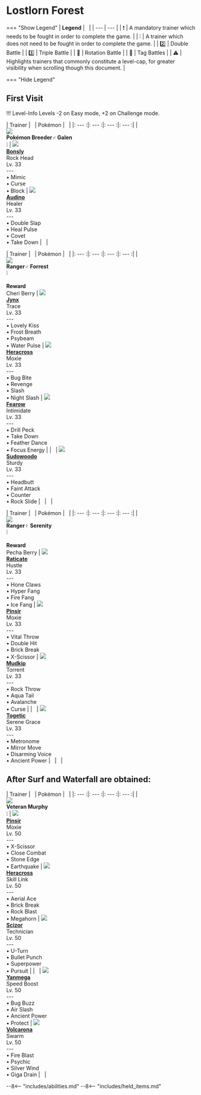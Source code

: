 # Lostlorn Forest

=== "Show Legend"
    | __Legend__ | &nbsp; |
    | --- | --- |
    | :exclamation: | A mandatory trainer which needs to be fought in order to complete the game. |
    | :grey_exclamation: | A trainer which does not need to be fought in order to complete the game. |
    | :two:  | Double Battle | 
    |  :three:  | Triple Battle |
    | :arrows_counterclockwise:  | Rotation Battle |
    | :handshake: | Tag Battles |
    | :warning: | Highlights trainers that commonly constitute a level-cap, for greater visibility when scrolling though this document. |

=== "Hide Legend"
&nbsp;

## First Visit

!!! Level-Info
    Levels -2 on Easy mode, +2 on Challenge mode.

| Trainer | &nbsp; | Pokémon | &nbsp; |
|: --- :|: --- :|: --- :|: --- :|
| <br>![][PokémonBreeder♂Galen]<br>__Pokémon Breeder♂ Galen__<br>:grey_exclamation:  | ![][438] <br> __[Bonsly]__ <br>Rock Head<br>Lv. 33<br>---<br>• Mimic<br>• Curse<br>• Block | ![][531] <br> __[Audino]__ <br>Healer<br>Lv. 33<br>---<br>• Double Slap<br>• Heal Pulse<br>• Covet<br>• Take Down | &nbsp; |

| Trainer | &nbsp; | Pokémon | &nbsp; |
|: --- :|: --- :|: --- :|: --- :|
| <br>![][Ranger♂Forrest]<br>__Ranger♂ Forrest__<br>:grey_exclamation:<br><br>__Reward__<br>Cheri Berry | ![][124] <br> __[Jynx]__ <br>Trace<br>Lv. 33<br>---<br>• Lovely Kiss<br>• Frost Breath<br>• Psybeam<br>• Water Pulse | ![][214] <br> __[Heracross]__ <br>Moxie<br>Lv. 33<br>---<br>• Bug Bite<br>• Revenge<br>• Slash<br>• Night Slash | ![][22] <br> __[Fearow]__ <br>Intimidate<br>Lv. 33<br>---<br>• Drill Peck<br>• Take Down<br>• Feather Dance<br>• Focus Energy |
| &nbsp; | ![][185] <br> __[Sudowoodo]__ <br>Sturdy<br>Lv. 33<br>---<br>• Headbutt<br>• Faint Attack<br>• Counter<br>• Rock Slide | &nbsp; | &nbsp; |

| Trainer | &nbsp; | Pokémon | &nbsp; |
|: --- :|: --- :|: --- :|: --- :|
| <br>![][Ranger♀Serenity]<br>__Ranger♀ Serenity__<br>:grey_exclamation:<br><br>__Reward__<br>Pecha Berry | ![][20] <br> __[Raticate]__ <br>Hustle<br>Lv. 33<br>---<br>• Hone Claws<br>• Hyper Fang<br>• Fire Fang<br>• Ice Fang | ![][127] <br> __[Pinsir]__ <br>Moxie<br>Lv. 33<br>---<br>• Vital Throw<br>• Double Hit<br>• Brick Break<br>• X-Scissor | ![][258] <br> __[Mudkip]__ <br>Torrent<br>Lv. 33<br>---<br>• Rock Throw<br>• Aqua Tail<br>• Avalanche<br>• Curse |
| &nbsp; | ![][176] <br> __[Togetic]__ <br>Serene Grace<br>Lv. 33<br>---<br>• Metronome<br>• Mirror Move<br>• Disarming Voice<br>• Ancient Power | &nbsp; | &nbsp; |



## After Surf and Waterfall are obtained:

| Trainer | &nbsp; | Pokémon | &nbsp; |
|: --- :|: --- :|: --- :|: --- :|
| <br>![][VeteranMurphy]<br>__Veteran Murphy__<br>:grey_exclamation:  | ![][127] <br> __[Pinsir]__ <br>Moxie<br>Lv. 50<br>---<br>• X-Scissor<br>• Close Combat<br>• Stone Edge<br>• Earthquake | ![][214] <br> __[Heracross]__ <br>Skill Link<br>Lv. 50<br>---<br>• Aerial Ace<br>• Brick Break<br>• Rock Blast<br>• Megahorn | ![][212] <br> __[Scizor]__ <br>Technician<br>Lv. 50<br>---<br>• U-Turn<br>• Bullet Punch<br>• Superpower<br>• Pursuit |
| &nbsp; | ![][469] <br> __[Yanmega]__ <br>Speed Boost<br>Lv. 50<br>---<br>• Bug Buzz<br>• Air Slash<br>• Ancient Power<br>• Protect | ![][637] <br> __[Volcarona]__ <br>Swarm<br>Lv. 50<br>---<br>• Fire Blast<br>• Psychic<br>• Silver Wind<br>• Giga Drain | &nbsp; |





--8<-- "includes/abilities.md"
--8<-- "includes/held_items.md"

[PokémonBreeder♂Galen]: ../img/Trainers/Pokémon_Breeder_Male.gif
[438]: ../img/animated/438.gif
[Bonsly]: ../../pokemons/438/
[531]: ../img/animated/531.gif
[Audino]: ../../pokemons/531/
[Ranger♂Forrest]: ../img/Trainers/Ranger_Male.gif
[124]: ../img/animated/124.gif
[Jynx]: ../../pokemons/124/
[214]: ../img/animated/214.gif
[Heracross]: ../../pokemons/214/
[22]: ../img/animated/22.gif
[Fearow]: ../../pokemons/022/
[185]: ../img/animated/185.gif
[Sudowoodo]: ../../pokemons/185/
[Ranger♀Serenity]: ../img/Trainers/Ranger_Female.gif
[20]: ../img/animated/20.gif
[Raticate]: ../../pokemons/020/
[127]: ../img/animated/127.gif
[Pinsir]: ../../pokemons/127/
[258]: ../img/animated/258.gif
[Mudkip]: ../../pokemons/258/
[176]: ../img/animated/176.gif
[Togetic]: ../../pokemons/176/
[VeteranMurphy]: ../img/Trainers/Veteran_Male.gif
[212]: ../img/animated/212.gif
[Scizor]: ../../pokemons/212/
[469]: ../img/animated/469.gif
[Yanmega]: ../../pokemons/469/
[637]: ../img/animated/637.gif
[Volcarona]: ../../pokemons/637/